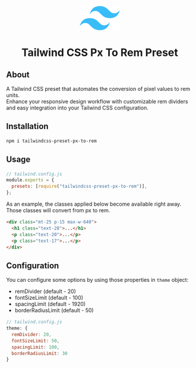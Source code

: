 <div align="center">
  <img src="https://raw.githubusercontent.com/maizzle/tailwindcss-preset-email/HEAD/.github/tailwindcss-mark.svg" alt="Tailwind CSS" width="108" height="66">
  <h1>Tailwind CSS Px To Rem Preset</h1>
</div>

## About

A Tailwind CSS preset that automates the conversion of pixel values to rem units.\
Enhance your responsive design workflow with customizable rem dividers and easy integration into your Tailwind CSS configuration.

## Installation

```bash
npm i tailwindcss-preset-px-to-rem
```

## Usage

```js
// tailwind.config.js
module.exports = {
  presets: [require("tailwindcss-preset-px-to-rem")],
};
```

As an example, the classes applied below become available right away.\
Those classes will convert from px to rem.

```html
<div class="mt-25 p-15 max-w-640">
  <h1 class="text-28">...</h1>
  <p class="text-20">...</p>
  <p class="text-17">...</p>
</div>
```

## Configuration

You can configure some options by using those properties in `theme` object:

- remDivider (default - 20)
- fontSizeLimit (default - 100)
- spacingLimit (default - 1920)
- borderRadiusLimit (default - 50)

```js
// tailwind.config.js
theme: {
  remDivider: 20,
  fontSizeLimit: 50,
  spacingLimit: 100,
  borderRadiusLimit: 30
}
```
